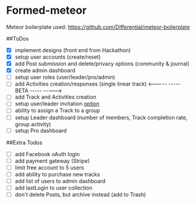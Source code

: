 # Formed-meteor

Meteor boilerplate used:
https://github.com/Differential/meteor-boilerplate

##ToDos
- [x] implement designs (front end from Hackathon)
- [x] setup user accounts (create/reset)
- [x] add Post submission and delete/privacy options (community & journal)
- [x] create admin dashboard
- [ ] setup user roles (user/leader/pro/admin)
- [ ] add Activities creation/responses (single linear track)
<----- ----- BETA ----- ----->
- [ ] add Track and Activities creation
- [ ] setup user/leader invitation [option](http://stackoverflow.com/questions/20990550/how-to-make-sign-up-invitation-only)
- [ ] ability to assign a Track to a group
- [ ] setup Leader dashboard (number of members, Track completion rate, group activity)
- [ ] setup Pro dashboard

##Extra Todos
- [ ] add Facebook oAuth login
- [ ] add payment gateway (Stripe)
- [ ] limit free account to 5 users
- [ ] add ability to purchase new tracks
- [ ] add list of users to admin dashboard
- [ ] add lastLogin to user collection
- [ ] don't delete Posts, but archive instead (add to Trash)
